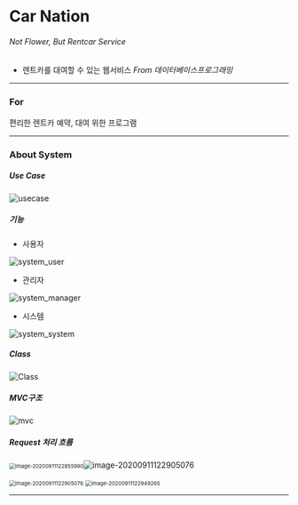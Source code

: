 # Car Nation

###### Not Flower,  But Rentcar Service

- 렌트카를 대여할 수 있는 웹서비스 *From 데이터베이스프로그래밍*

-------

### For

편리한 렌트카 예약, 대여 위한 프로그램

----

### About System

##### Use Case

![usecase](https://user-images.githubusercontent.com/57435148/92854717-6cd72980-f42c-11ea-977d-1e16d1c19f4f.png)



##### 기능

- 사용자

![system_user](https://user-images.githubusercontent.com/57435148/92854815-87a99e00-f42c-11ea-90ef-c05874654358.PNG)

- 관리자

![system_manager](https://user-images.githubusercontent.com/57435148/92854825-89736180-f42c-11ea-87bf-baf29df52de9.PNG)

- 시스템

![system_system](https://user-images.githubusercontent.com/57435148/92854833-8bd5bb80-f42c-11ea-9b78-8e40759e4591.PNG)




##### Class

![Class](https://user-images.githubusercontent.com/57435148/92854881-9f812200-f42c-11ea-986e-67503f9a1184.PNG)



##### MVC구조

![mvc](https://user-images.githubusercontent.com/57435148/92854876-9e4ff500-f42c-11ea-9841-7eaacc9aa3f6.PNG)



##### Request 처리 흐름

<img src="C:\Users\USER\AppData\Roaming\Typora\typora-user-images\image-20200911122855990.png" alt="image-20200911122855990" style="zoom: 67%;" />![image-20200911122905076](C:\Users\USER\AppData\Roaming\Typora\typora-user-images\image-20200911122905076.png)

<img src="C:\Users\USER\AppData\Roaming\Typora\typora-user-images\image-20200911122905076.png" alt="image-20200911122905076" style="zoom: 67%;" />

<img src="C:\Users\USER\AppData\Roaming\Typora\typora-user-images\image-20200911122949265.png" alt="image-20200911122949265" style="zoom: 67%;" />







---

